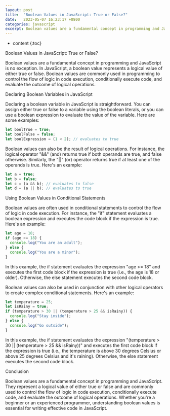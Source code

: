 ```yaml
---
layout: post
title:  "Boolean Values in JavaScript: True or False?"
date:   2023-05-07 16:23:17 +0800
categories: javascript
excerpt: Boolean values are a fundamental concept in programming and JavaScript is no exception. In JavaScript, a boolean value represents a logical value of either true or false. Boolean values are commonly used in programming to control the flow of logic in code execution, conditionally execute code, and evaluate the outcome of logical operations.
---
```


* content
{:toc}

Boolean Values in JavaScript: True or False?

Boolean values are a fundamental concept in programming and JavaScript is no exception. In JavaScript, a boolean value represents a logical value of either true or false. Boolean values are commonly used in programming to control the flow of logic in code execution, conditionally execute code, and evaluate the outcome of logical operations.

Declaring Boolean Variables in JavaScript

Declaring a boolean variable in JavaScript is straightforward. You can assign either true or false to a variable using the boolean literals, or you can use a boolean expression to evaluate the value of the variable. Here are some examples:

```js
let boolTrue = true;
let boolFalse = false;
let boolExpression = (1 < 2); // evaluates to true
```

Boolean values can also be the result of logical operations. For instance, the logical operator "&&" (and) returns true if both operands are true, and false otherwise. Similarly, the "||" (or) operator returns true if at least one of the operands is true. Here's an example:

```js
let a = true;
let b = false;
let c = (a && b); // evaluates to false
let d = (a || b); // evaluates to true
```

Using Boolean Values in Conditional Statements

Boolean values are often used in conditional statements to control the flow of logic in code execution. For instance, the "if" statement evaluates a boolean expression and executes the code block if the expression is true. Here's an example:

```js
let age = 18;
if (age >= 18) {
  console.log("You are an adult");
} else {
  console.log("You are a minor");
}
```

In this example, the if statement evaluates the expression "age >= 18" and executes the first code block if the expression is true (i.e., the age is 18 or older). Otherwise, the else statement executes the second code block.

Boolean values can also be used in conjunction with other logical operators to create complex conditional statements. Here's an example:

```js
let temperature = 25;
let isRainy = true;
if (temperature > 30 || (temperature > 25 && isRainy)) {
  console.log("Stay inside");
} else {
  console.log("Go outside");
}
```

In this example, the if statement evaluates the expression "(temperature > 30 || (temperature > 25 && isRainy))" and executes the first code block if the expression is true (i.e., the temperature is above 30 degrees Celsius or above 25 degrees Celsius and it's raining). Otherwise, the else statement executes the second code block.

Conclusion

Boolean values are a fundamental concept in programming and JavaScript. They represent a logical value of either true or false and are commonly used to control the flow of logic in code execution, conditionally execute code, and evaluate the outcome of logical operations. Whether you're a beginner or an experienced programmer, understanding boolean values is essential for writing effective code in JavaScript.
